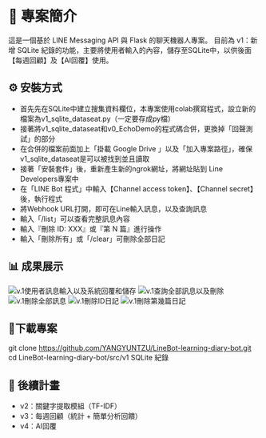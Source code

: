 # 📌 專案簡介

這是一個基於 LINE Messaging API 與 Flask 的聊天機器人專案。 目前為 v1：新增 SQLite 紀錄的功能，主要將使用者輸入的內容，儲存至SQLite中，以供後面【每週回顧】及【AI回覆】使用。 

## ⚙️ 安裝方式
- 首先先在SQLite中建立搜集資料欄位，本專案使用colab撰寫程式，設立新的檔案為v1_sqlite_dataseat.py（一定要存成py檔）
- 接著將v1_sqlite_dataseat和v0_EchoDemo的程式碼合併，更換掉「回聲測試」的部分
- 在合併的檔案前面加上「掛載 Google Drive 」以及「加入專案路徑」，確保v1_sqlite_dataseat是可以被找到並且讀取
- 接著「安裝套件」後，重新產生新的ngrok網址，將網址貼到 Line Developers專案中
- 在「LINE Bot 程式」中輸入【Channel access token】、【Channel secret】後，執行程式
- 將Webhook URL打開，即可在Line輸入訊息，以及查詢訊息
- 輸入「/list」可以查看完整訊息內容
- 輸入『刪除 ID: XXX』或『第 N 篇』進行操作
- 輸入「刪除所有」或「/clear」可刪除全部日記

## 📊 成果展示
![v.1使用者訊息輸入以及系統回覆和儲存](../../images/v1_SQLite.png)
![v.1查詢全部訊息以及刪除](../../images/v1_list.png)
![v.1刪除全部訊息](../../images/v1_clear.png)
![v.1刪除ID日記](../../images/v1_delete_journal_ID.png)
![v.1刪除第幾篇日記](../../images/v1_delete_specific_diary.png)


## 🚀下載專案
git clone https://github.com/YANGYUNTZU/LineBot-learning-diary-bot.git  
cd LineBot-learning-diary-bot/src/v1 SQLite 紀錄

## 📅 後續計畫
- v2：關鍵字提取模組（TF-IDF）
- v3：每週回顧（統計 + 簡單分析回饋）
- v4：AI回覆
